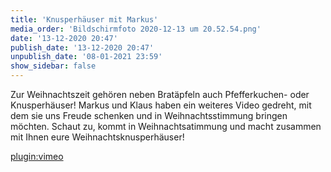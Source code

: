 ```yaml
---
title: 'Knusperhäuser mit Markus'
media_order: 'Bildschirmfoto 2020-12-13 um 20.52.54.png'
date: '13-12-2020 20:47'
publish_date: '13-12-2020 20:47'
unpublish_date: '08-01-2021 23:59'
show_sidebar: false
---
```


Zur Weihnachtszeit gehören neben Bratäpfeln auch Pfefferkuchen- oder Knusperhäuser! Markus und Klaus haben ein weiteres Video gedreht, mit dem sie uns Freude schenken und in Weihnachtsstimmung bringen möchten. Schaut zu, kommt in Weihnachtsatimmung und macht zusammen mit Ihnen eure Weihnachtsknusperhäuser!

[plugin:vimeo](https://vimeo.com/490370197)